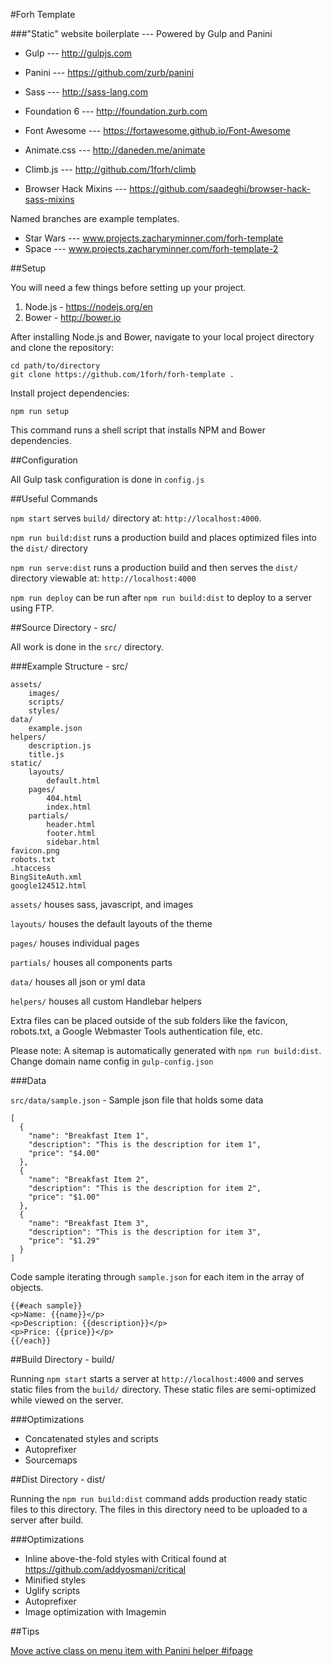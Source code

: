 #Forh Template

###"Static" website boilerplate --- Powered by Gulp and Panini

- Gulp --- http://gulpjs.com
- Panini --- https://github.com/zurb/panini
- Sass --- http://sass-lang.com

- Foundation 6 --- http://foundation.zurb.com
- Font Awesome --- https://fortawesome.github.io/Font-Awesome
- Animate.css --- http://daneden.me/animate
- Climb.js --- http://github.com/1forh/climb
- Browser Hack Mixins --- https://github.com/saadeghi/browser-hack-sass-mixins

Named branches are example templates.

- Star Wars --- www.projects.zacharyminner.com/forh-template
- Space --- www.projects.zacharyminner.com/forh-template-2

##Setup

You will need a few things before setting up your project.

1. Node.js - https://nodejs.org/en
2. Bower - http://bower.io

After installing Node.js and Bower, navigate to your local project directory and clone the repository:

    cd path/to/directory
    git clone https://github.com/1forh/forh-template .

Install project dependencies:

    npm run setup

This command runs a shell script that installs NPM and Bower dependencies.

##Configuration

All Gulp task configuration is done in `config.js`

##Useful Commands

`npm start` serves `build/` directory at: `http://localhost:4000`. 

`npm run build:dist` runs a production build and places optimized files into the  `dist/` directory

`npm run serve:dist` runs a production build and then serves the `dist/` directory viewable at: `http://localhost:4000`

`npm run deploy` can be run after `npm run build:dist` to deploy to a server using FTP.

##Source Directory - src/

All work is done in the `src/` directory.

###Example Structure - src/

    assets/
        images/
        scripts/
        styles/
    data/
        example.json
    helpers/
        description.js
        title.js
    static/
        layouts/
            default.html
        pages/
            404.html
            index.html
        partials/
            header.html
            footer.html
            sidebar.html
    favicon.png
    robots.txt
    .htaccess
    BingSiteAuth.xml
    google124512.html

`assets/` houses sass, javascript, and images

`layouts/` houses the default layouts of the theme

`pages/` houses individual pages

`partials/` houses all components parts

`data/` houses all json or yml data

`helpers/` houses all custom Handlebar helpers

 Extra files can be placed outside of the sub folders like the favicon, robots.txt, a Google Webmaster Tools authentication file, etc. 

 Please note: A sitemap is automatically generated with `npm run build:dist`. Change domain name config in `gulp-config.json`

###Data

`src/data/sample.json` - Sample json file that holds some data

    [
      {
        "name": "Breakfast Item 1",
        "description": "This is the description for item 1",
        "price": "$4.00"
      },
      {
        "name": "Breakfast Item 2",
        "description": "This is the description for item 2",
        "price": "$1.00"
      },
      {
        "name": "Breakfast Item 3",
        "description": "This is the description for item 3",
        "price": "$1.29"
      }
    ]

Code sample iterating through `sample.json` for each item in the array of objects. 

    {{#each sample}}
    <p>Name: {{name}}</p>
    <p>Description: {{description}}</p>
    <p>Price: {{price}}</p>
    {{/each}}

##Build Directory - build/

Running `npm start` starts a server at `http://localhost:4000` and serves static files from the `build/` directory. These static files are semi-optimized while viewed on the server. 

###Optimizations

- Concatenated styles and scripts
- Autoprefixer
- Sourcemaps

##Dist Directory - dist/

Running the `npm run build:dist` command adds production ready static files to this directory. The files in this directory need to be uploaded to a server after build.

###Optimizations

- Inline above-the-fold styles with Critical found at https://github.com/addyosmani/critical
- Minified styles
- Uglify scripts
- Autoprefixer
- Image optimization with Imagemin

##Tips

[Move active class on menu item with Panini helper #ifpage](https://gist.github.com/1forh/06bbf4b7c90465fc5ad5)

